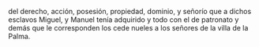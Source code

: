 del derecho, acción, posesión, propiedad, dominio, y señorío
que a dichos esclavos Miguel, y Manuel tenía adquirido y
todo con el de patronato y demás que le corresponden los cede
nueles a los señores de la villa de la Palma.